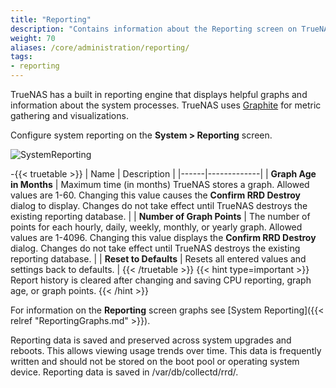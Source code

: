 ```yaml
---
title: "Reporting"
description: "Contains information about the Reporting screen on TrueNAS CORE."
weight: 70
aliases: /core/administration/reporting/
tags:
- reporting
---
```


TrueNAS has a built in reporting engine that displays helpful graphs and information about the system processes.
TrueNAS uses [Graphite](https://graphiteapp.org/ "Graphite Homepage") for metric gathering and visualizations.

Configure system reporting on the **System > Reporting** screen.

![SystemReporting](/images/CORE/System/SystemReporting.png "Reporting Options")

-{{< truetable >}}
| Name | Description |
|------|-------------|
| **Graph Age in Months** | Maximum time (in months) TrueNAS stores a graph. Allowed values are 1-60. Changing this value causes the **Confirm RRD Destroy** dialog to display. Changes do not take effect until TrueNAS destroys the existing reporting database. |
| **Number of Graph Points** | The number of points for each hourly, daily, weekly, monthly, or yearly graph. Allowed values are 1-4096. Changing this value displays the **Confirm RRD Destroy** dialog. Changes do not take effect until TrueNAS destroys the existing reporting database. |
| **Reset to Defaults** | Resets all entered values and settings back to defaults. |
{{< /truetable >}}
{{< hint type=important >}}
Report history is cleared after changing and saving CPU reporting, graph age, or graph points.
{{< /hint >}}

For information on the **Reporting** screen graphs see [System Reporting]({{< relref "ReportingGraphs.md" >}}). 

Reporting data is saved and preserved across system upgrades and reboots.
This allows viewing usage trends over time.
This data is frequently written and should not be stored on the boot pool or operating system device.
Reporting data is saved in <file>/var/db/collectd/rrd/</file>.
